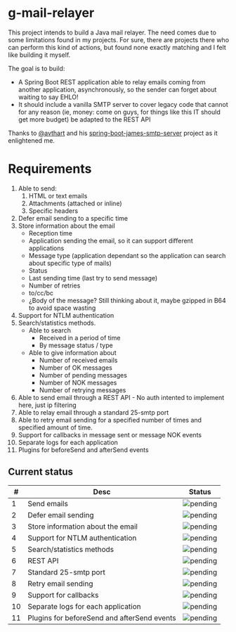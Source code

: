 # g-mail-relayer

This project intends to build a Java mail relayer. The need comes due to some limitations found in my projects. For sure, there are projects there who can perform this kind of actions, but found none exactly matching and I felt like building it myself.

The goal is to build:
 + A Spring Boot REST application able to relay emails coming from another application, asynchronously, so the sender can forget about waiting to say EHLO!
 + It should include a vanilla SMTP server to cover legacy code that cannot for any reason (ie, money: come on guys, for things like this IT should get more budget) be adapted to the REST API


Thanks to [@avthart]( https://github.com/avthart ) and his [spring-boot-james-smtp-server]( https://github.com/avthart/spring-boot-james-smtp-server ) project as it enlightened me.

# Requirements

1. Able to send:
    1. HTML or text emails
    2. Attachments (attached or inline)
    3. Specific headers
2. Defer email sending to a specific time
3. Store information about the email
    + Reception time
    + Application sending the email, so it can support different applications
    + Message type (application dependant so the application can search about specific type of mails)
    + Status
    + Last sending time (last try to send message)
    + Number of retries
    + to/cc/bc
    + ¿Body of the message? Still thinking about it, maybe gzipped in B64 to avoid space wasting
4. Support for NTLM authentication
5. Search/statistics methods.
    + Able to search
        + Received in a period of time
        + By message status / type
    + Able to give information about
        + Number of received emails
        + Number of OK messages
        + Number of pending messages
        + Number of NOK messages
        + Number of retrying messages
6. Able to send email through a REST API - No auth intented to implement here, just ip filtering
7. Able to relay email through a standard 25-smtp port
8. Able to retry email sending for a specified number of times and specified amount of time.
9. Support for callbacks in message sent or message NOK events
10. Separate logs for each application
11. Plugins for beforeSend and afterSend events

## Current status

| #  | Desc                                        | Status                                                                         |
|----|---------------------------------------------|--------------------------------------------------------------------------------|
| 1  | Send emails                                 | ![pending](https://img.shields.io/badge/requisite-pending-red)                 |
| 2  | Defer email sending                         | ![pending](https://img.shields.io/badge/requisite-pending-red)                 |
| 3  | Store information about the email           | ![pending](https://img.shields.io/badge/requisite-pending-red)                 |
| 4  | Support for NTLM authentication             | ![pending](https://img.shields.io/badge/requisite-pending-red)                 |
| 5  | Search/statistics methods                   | ![pending](https://img.shields.io/badge/requisite-future_enhancement-inactive) |
| 6  | REST API                                    | ![pending](https://img.shields.io/badge/requisite-pending-red)                 |
| 7  | Standard 25-smtp port                       | ![pending](https://img.shields.io/badge/requisite-pending-red)                 |
| 8  | Retry email sending                         | ![pending](https://img.shields.io/badge/requisite-pending-red)                 |
| 9  | Support for callbacks                       | ![pending](https://img.shields.io/badge/requisite-future_enhancement-inactive) |
| 10 | Separate logs for each application          | ![pending](https://img.shields.io/badge/requisite-future_enhancement-inactive) |
| 11 | Plugins for beforeSend and afterSend events | ![pending](https://img.shields.io/badge/requisite-future_enhancement-inactive) |
